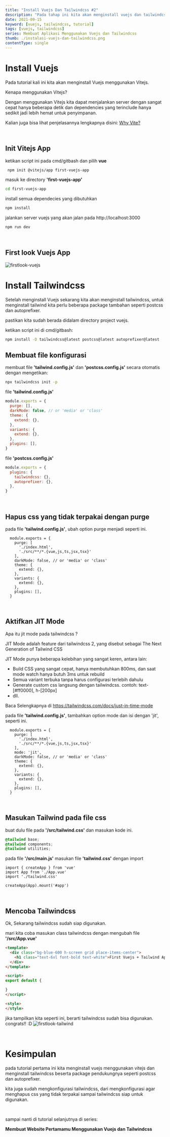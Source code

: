 ```yaml
---
title: "Install Vuejs Dan Tailwindcss #2"
description: "Pada tahap ini kita akan menginstall vuejs dan tailwindcss dengan melakukan setup sampai website dapat ditampilkan."
date: 2021-09-15
keyword: [vuejs, tailwindcss, tutorial]
tags: [vuejs, tailwindcss]
series: Membuat Aplikasi Menggunakan Vuejs dan Tailwindcss
thumb: ./instalasi-vuejs-dan-tailwindcss.png
contentType: single
---
```


# Install Vuejs

Pada tutorial kali ini kita akan menginstall Vuejs menggunakan Vitejs.

Kenapa menggunakan Vitejs?

Dengan menggunakan Vitejs kita dapat menjalankan server dengan sangat cepat hanya beberapa detik dan dependencies yang terinclude hanya sedikit jadi lebih hemat untuk penyimpanan.

Kalian juga bisa lihat penjelasannya lengkapnya disini:
[Why Vite?](https://vitejs.dev/guide/why.html)

<br/>

## Init Vitejs App

ketikan script ini pada cmd/gitbash dan pilih **vue**
```bash
 npm init @vitejs/app first-vuejs-app
```

masuk ke directory **'first-vuejs-app'**
```bash
cd first-vuejs-app
```

install semua dependecies yang dibutuhkan
```bash
npm install
```

jalankan server vuejs yang akan jalan pada http://localhost:3000
```bash
npm run dev
```

<br/>

## First look Vuejs App
![firstlook-vuejs](firstlook-vuejs-app.png)


# Install Tailwindcss
Setelah menginstall Vuejs sekarang kita akan menginstall tailwindcss, untuk menginstall tailwind kita perlu beberapa package tambahan seperti postcss dan autoprefixer.

pastikan kita sudah berada didalam directory project vuejs.

ketikan script ini di cmd/gitbash:
```bash
npm install -D tailwindcss@latest postcss@latest autoprefixer@latest
```

## Membuat file konfigurasi

membuat file <b>'tailwind.config.js'</b> dan <b>'postcss.config.js'</b> secara otomatis dengan mengetikan:
```bash
npx tailwindcss init -p
```

file <b>'tailwind.config.js'</b>
```javascript
module.exports = {
  purge: [],
  darkMode: false, // or 'media' or 'class'
  theme: {
    extend: {},
  },
  variants: {
    extend: {},
  },
  plugins: [],
}
```

file <b>'postcss.config.js'</b>
```javascript
module.exports = {
  plugins: {
    tailwindcss: {},
    autoprefixer: {},
  },
}
```

<br/>

## Hapus css yang tidak terpakai dengan purge

pada file <b>'tailwind.config.js'</b>, ubah option purge menjadi seperti ini.


```js{3-6}
  module.exports = {
    purge: [
      './index.html', 
      './src/**/*.{vue,js,ts,jsx,tsx}'
    ],
    darkMode: false, // or 'media' or 'class'
    theme: {
      extend: {},
    },
    variants: {
      extend: {},
    },
    plugins: [],
  } 
```

<br/>

## Aktifkan JIT Mode

Apa itu jit mode pada tailwindcss ?

JIT Mode adalah feature dari tailwindcss 2, yang disebut sebagai The Next Generation of Tailwind CSS

JIT Mode punya beberapa kelebihan yang sangat keren, antara lain:
- Build CSS yang sangat cepat, hanya membutuhkan 800ms, dan saat mode watch hanya butuh 3ms untuk rebuild
- Semua variant terbuka tanpa harus configurasi terlebih dahulu
- Generate custom css langsung dengan tailwindcss. contoh: text-[#ff0000], h-[200px]
- dll.

Baca Selengkapnya di https://tailwindcss.com/docs/just-in-time-mode

pada file <b>'tailwind.config.js'</b>, tambahkan option mode dan isi dengan 'jit', seperti ini.

```js{7}
  module.exports = {
    purge: [
      './index.html', 
      './src/**/*.{vue,js,ts,jsx,tsx}'
    ],
    mode: 'jit',
    darkMode: false, // or 'media' or 'class'
    theme: {
      extend: {},
    },
    variants: {
      extend: {},
    },
    plugins: [],
  } 
```

<br/>

## Masukan Tailwind pada file css

buat dulu file pada <b>'/src/tailwind.css'</b> dan masukan kode ini.
```css
@tailwind base;
@tailwind components;
@tailwind utilities;
```

pada file <b>'/src/main.js'</b> masukan file <b>'tailwind.css'</b> dengan import
```javascript{4}
import { createApp } from 'vue'
import App from './App.vue'
import './tailwind.css'

createApp(App).mount('#app')
```

<br/>

## Mencoba Tailwindcss

Ok, Sekarang tailwindcss sudah siap digunakan.

mari kita coba masukan class tailwindcss dengan mengubah file **'/src/App.vue'**

```html
<template>
  <div class="bg-blue-600 h-screen grid place-items-center">
    <h1 class="text-6xl font-bold text-white">First Vuejs + Tailwind App</h1>
  </div>
</template>

<script>
export default {

}
</script>

<style>
</style>
```

jika tampilkan kita seperti ini, berarti tailwindcss sudah bisa digunakan. congrats!! :D
![firstlook-tailwind](./firstlook-tailwind.png)

<br/>

# Kesimpulan
pada tutorial pertama ini kita menginstall vuejs menggunakan vitejs dan menginstall tailwindcss beserta package pendukungnya seperti postcss dan autoprefixer.

kita juga sudah mengkonfigurasi tailwindcss, dari mengkonfigurasi agar menghapus css yang tidak terpakai sampai tailwindcss siap untuk digunakan.

<br/>

sampai nanti di tutorial selanjutnya di series:
 
**Membuat Website Pertamamu Menggunakan Vuejs dan Tailwindcss**
